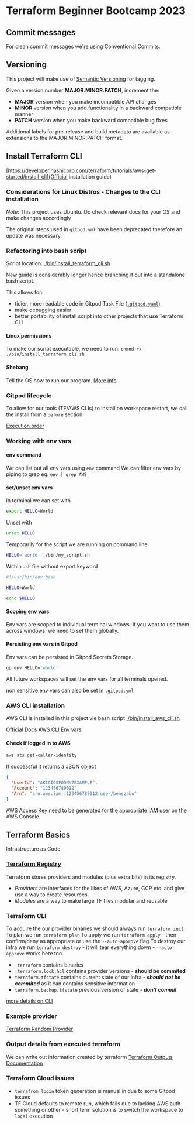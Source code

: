 # Terraform Beginner Bootcamp 2023

## Commit messages

For clean commit messages we're using [Conventional Commits](https://www.conventionalcommits.org/en/v1.0.0/).

## Versioning

This project will make use of [Semantic Versioning](semver.org) for tagging.

Given a version number **MAJOR.MINOR.PATCH**, increment the:

- **MAJOR** version when you make incompatible API changes
- **MINOR** version when you add functionality in a backward compatible manner
- **PATCH** version when you make backward compatible bug fixes

Additional labels for pre-release and build metadata are available as extensions to the MAJOR.MINOR.PATCH format.

## Install Terraform CLI

[https://developer.hashicorp.com/terraform/tutorials/aws-get-started/install-cli](Official installation guide)

### Considerations for Linux Distros - Changes to the CLI installation

_Note_: This project uses Ubuntu. Do check relevant docs for your OS and make changes accordingly

The original steps used in `gitpod.yml` have been deprecated therefore an update was necessary.

### Refactoring into bash script

Script location: [./bin/install_terraform_cli.sh](./bin/install_terraform_cli.sh)

New guide is considerably longer hence branching it out into a standalone bash script.

This allows for:

- tidier, more readable code in Gitpod Task File ([`.gitpod.yaml`](./.gitpod.yaml))
- make debugging easier
- better portability of install script into other projects that use Terraform CLI

#### Linux permissions

To make our script executable, we need to run: `chmod +x ./bin/install_terraform_cli.sh`

#### Shebang

Tell the OS how to run our program.
[More info](<https://en.wikipedia.org/wiki/Shebang_(Unix)>)

### Gitpod lifecycle

To allow for our tools (TF/AWS CLIs) to install on workspace restart, we call the install from a `before` section

[Execution order](https://www.gitpod.io/docs/configure/workspaces/tasks#execution-order)

### Working with env vars

#### env command

We can list out all env vars using `env` command
We can filter env vars by piping to grep eg. `env | grep AWS_`

#### set/unset env vars

In terminal we can set with

```sh
export HELLO=World
```

Unset with

```sh
unset HELLO
```

Temporarily for the script we are running on command line

```sh
HELLO='world' ./bin/my_script.sh
```

Within `.sh` file without export keyword

```sh
#!/usr/bin/env bash

HELLO=World

echo $HELLO
```

#### Scoping env vars

Env vars are scoped to individual terminal windows. If you want to use them across windows, we need to set them globally.

#### Persisting env vars in Gitpod

Env vars can be persisted in Gitpod Secrets Storage.

```sh
gp env HELLO='world'
```

All future workspaces will set the env vars for all terminals opened.

non sensitive env vars can also be set in `.gitpod.yml`

### AWS CLI installation

AWS CLI is installed in this project vie bash script [./bin/install_aws_cli.sh](./bin/install_aws_cli.sh.)

[Official Docs](https://docs.aws.amazon.com/cli/latest/userguide/getting-started-install.html)
[AWS CLI Env vars](https://docs.aws.amazon.com/cli/latest/userguide/cli-configure-envvars.html)

#### Check if logged in to AWS

```bash
aws sts get-caller-identity
```

If successful it returns a JSON object

```json
{
  "UserId": "AKIAIOSFODNN7EXAMPLE",
  "Account": "123456789012",
  "Arn": "arn:aws:iam::123456789012:user/benszabo"
}
```

AWS Access Key need to be generated for the appropriate IAM user on the AWS Console.

## Terraform Basics

Infrastructure as Code -

### [Terraform Registry](https://registry.terraform.io/)

Terraform stores providers and modules (plus extra bits) in its registry.

- _Providers_ are interfaces for the likes of AWS, Azure, GCP etc. and give use a way to create resources
- _Modules_ are a way to make large TF files modular and reusable

### Terraform CLI

To acquire the our provider binaries we should always run `terraform init`
To plan we run `terraform plan`
To apply we run `terraform apply` - then confirm/deny as appropriate or use the `--auto-approve` flag
To destroy our infra we run `terraform destroy` - it will tear everything down - `--auto-approve` works here too

- `.terraform` contains binaries
- `.terraform.lock.hcl` contains provider versions - **should be commited**
- `terraform.tfstate` contains current state of our infra - _**should not be commited**_ as it can contains sensitive information
- `terraform.backup.tfstate` previous version of state - _**don't commit**_

[more details on CLI](https://developer.hashicorp.com/terraform/cli/commands)

### Example provider

[Terraform Random Provider](https://registry.terraform.io/providers/hashicorp/random/latest/docs)

### Output details from executed terraform

We can write out information created by terraform
[Terraform Outputs Documentation](https://developer.hashicorp.com/terraform/language/values/outputs)

### Terraform Cloud issues

- `terrafrom login` token generation is manual in due to some Gitpod issues
- TF Cloud defaults to remote run, which fails due to lacking AWS auth something or other - short term solution is to switch the workspace to `local` execution
